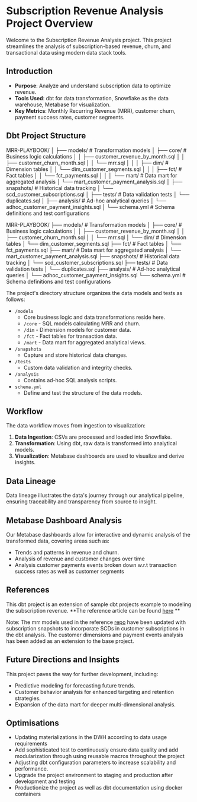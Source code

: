 # Subscription Revenue Analysis Project Overview

Welcome to the Subscription Revenue Analysis project. This project streamlines the analysis of subscription-based revenue, churn, and transactional data using modern data stack tools.

## Introduction

- **Purpose**: Analyze and understand subscription data to optimize revenue.
- **Tools Used**: dbt for data transformation, Snowflake as the data warehouse, Metabase for visualization.
- **Key Metrics**: Monthly Recurring Revenue (MRR), customer churn, payment success rates, customer segments.

## Dbt Project Structure

MRR-PLAYBOOK/
│
├── models/ # Transformation models
│ ├── core/ # Business logic calculations
│ │ ├── customer_revenue_by_month.sql
│ │ ├── customer_churn_month.sql
│ │ └── mrr.sql
│ │
│ ├── dim/ # Dimension tables
│ │ └── dim_customer_segments.sql
│ │
│ ├── fct/ # Fact tables
│ │ └── fct_payments.sql
│ │
│ └── mart/ # Data mart for aggregated analysis
│ └── mart_customer_payment_analysis.sql
│
├── snapshots/ # Historical data tracking
│ └── scd_customer_subscriptions.sql
│
├── tests/ # Data validation tests
│ └── duplicates.sql
│
├── analysis/ # Ad-hoc analytical queries
│ └── adhoc_customer_payment_insights.sql
│
└── schema.yml # Schema definitions and test configurations

MRR-PLAYBOOK/
├── models/ # Transformation models
│ ├── core/ # Business logic calculations
│ │ ├── customer_revenue_by_month.sql
│ │ ├── customer_churn_month.sql
│ │ └── mrr.sql
│ └── dim/ # Dimension tables
│ └── dim_customer_segments.sql
├── fct/ # Fact tables
│ └── fct_payments.sql
├── mart/ # Data mart for aggregated analysis
│ └── mart_customer_payment_analysis.sql
├── snapshots/ # Historical data tracking
│ └── scd_customer_subscriptions.sql
├── tests/ # Data validation tests
│ └── duplicates.sql
├── analysis/ # Ad-hoc analytical queries
│ └── adhoc_customer_payment_insights.sql
└── schema.yml # Schema definitions and test configurations

The project's directory structure organizes the data models and tests as follows:

- `/models`
  - Core business logic and data transformations reside here.
  - `/core` - SQL models calculating MRR and churn.
  - `/dim` - Dimension models for customer data.
  - `/fct` - Fact tables for transaction data.
  - `/mart` - Data mart for aggregated analytical views.
- `/snapshots`
  - Capture and store historical data changes.
- `/tests`
  - Custom data validation and integrity checks.
- `/analysis`
  - Contains ad-hoc SQL analysis scripts.
- `schema.yml`
  - Define and test the structure of the data models.

## Workflow

The data workflow moves from ingestion to visualization:

1. **Data Ingestion**: CSVs are processed and loaded into Snowflake.
2. **Transformation**: Using dbt, raw data is transformed into analytical models.
3. **Visualization**: Metabase dashboards are used to visualize and derive insights.

## Data Lineage

Data lineage illustrates the data's journey through our analytical pipeline, ensuring traceability and transparency from source to insight.

## Metabase Dashboard Analysis

Our Metabase dashboards allow for interactive and dynamic analysis of the transformed data, covering areas such as:

- Trends and patterns in revenue and churn.
- Analysis of revenue and customer changes over time
- Analysis customer payments events broken down w.r.t transaction success rates as well as customer segments

## References

This dbt project is an extension of sample dbt projects example to
modeling the subscription revenue. **The reference article can be found [here](https://blog.getdbt.com/modeling-subscription-revenue/)
**

Note: The mrr models used in the reference [repo](https://github.com/dbt-labs/mrr-playbook)
have been updated with subscription snapshots to incorporate SCDs in customer
subscriptions in the dbt analysis. The customer dimensions and payment events analysis
has been added as an extension to the base project.

## Future Directions and Insights

This project paves the way for further development, including:

- Predictive modeling for forecasting future trends.
- Customer behavior analysis for enhanced targeting and retention strategies.
- Expansion of the data mart for deeper multi-dimensional analysis.

## Optimisations

- Updating materializations in the DWH according to data usage requirements
- Add sophisticated test to continuously ensure data quality and add modularization through using reusable macros throughout the project
- Adjusting dbt configuration parameters to increase scalability and performance.
- Upgrade the project environment to staging and production after development and testing
- Productionize the project as well as dbt documentation using docker containers
